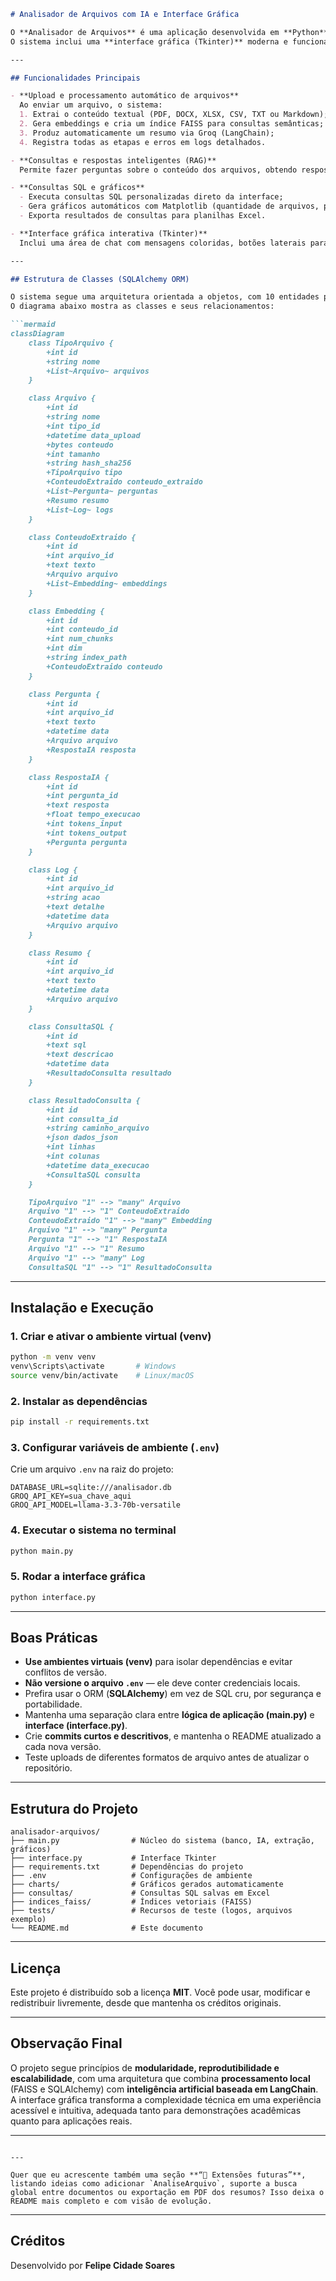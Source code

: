 ````markdown
# Analisador de Arquivos com IA e Interface Gráfica

O **Analisador de Arquivos** é uma aplicação desenvolvida em **Python**, que utiliza **Inteligência Artificial**, **LangChain**, **Groq** e **SQLAlchemy** para analisar, resumir e responder perguntas sobre diversos tipos de documentos.  
O sistema inclui uma **interface gráfica (Tkinter)** moderna e funcional, permitindo o envio de arquivos, execução de consultas SQL, geração de gráficos e interação direta com um modelo de linguagem.

---

## Funcionalidades Principais

- **Upload e processamento automático de arquivos**  
  Ao enviar um arquivo, o sistema:
  1. Extrai o conteúdo textual (PDF, DOCX, XLSX, CSV, TXT ou Markdown);  
  2. Gera embeddings e cria um índice FAISS para consultas semânticas;  
  3. Produz automaticamente um resumo via Groq (LangChain);  
  4. Registra todas as etapas e erros em logs detalhados.  

- **Consultas e respostas inteligentes (RAG)**  
  Permite fazer perguntas sobre o conteúdo dos arquivos, obtendo respostas baseadas em trechos contextualmente relevantes.  

- **Consultas SQL e gráficos**  
  - Executa consultas SQL personalizadas direto da interface;  
  - Gera gráficos automáticos com Matplotlib (quantidade de arquivos, perguntas por documento, tempo médio de resposta, etc.);  
  - Exporta resultados de consultas para planilhas Excel.

- **Interface gráfica interativa (Tkinter)**  
  Inclui uma área de chat com mensagens coloridas, botões laterais para ações rápidas, campo de envio de perguntas e exibição em tempo real das respostas da IA.

---

## Estrutura de Classes (SQLAlchemy ORM)

O sistema segue uma arquitetura orientada a objetos, com 10 entidades principais modeladas via SQLAlchemy.  
O diagrama abaixo mostra as classes e seus relacionamentos:

```mermaid
classDiagram
    class TipoArquivo {
        +int id
        +string nome
        +List~Arquivo~ arquivos
    }

    class Arquivo {
        +int id
        +string nome
        +int tipo_id
        +datetime data_upload
        +bytes conteudo
        +int tamanho
        +string hash_sha256
        +TipoArquivo tipo
        +ConteudoExtraido conteudo_extraido
        +List~Pergunta~ perguntas
        +Resumo resumo
        +List~Log~ logs
    }

    class ConteudoExtraido {
        +int id
        +int arquivo_id
        +text texto
        +Arquivo arquivo
        +List~Embedding~ embeddings
    }

    class Embedding {
        +int id
        +int conteudo_id
        +int num_chunks
        +int dim
        +string index_path
        +ConteudoExtraido conteudo
    }

    class Pergunta {
        +int id
        +int arquivo_id
        +text texto
        +datetime data
        +Arquivo arquivo
        +RespostaIA resposta
    }

    class RespostaIA {
        +int id
        +int pergunta_id
        +text resposta
        +float tempo_execucao
        +int tokens_input
        +int tokens_output
        +Pergunta pergunta
    }

    class Log {
        +int id
        +int arquivo_id
        +string acao
        +text detalhe
        +datetime data
        +Arquivo arquivo
    }

    class Resumo {
        +int id
        +int arquivo_id
        +text texto
        +datetime data
        +Arquivo arquivo
    }

    class ConsultaSQL {
        +int id
        +text sql
        +text descricao
        +datetime data
        +ResultadoConsulta resultado
    }

    class ResultadoConsulta {
        +int id
        +int consulta_id
        +string caminho_arquivo
        +json dados_json
        +int linhas
        +int colunas
        +datetime data_execucao
        +ConsultaSQL consulta
    }

    TipoArquivo "1" --> "many" Arquivo
    Arquivo "1" --> "1" ConteudoExtraido
    ConteudoExtraido "1" --> "many" Embedding
    Arquivo "1" --> "many" Pergunta
    Pergunta "1" --> "1" RespostaIA
    Arquivo "1" --> "1" Resumo
    Arquivo "1" --> "many" Log
    ConsultaSQL "1" --> "1" ResultadoConsulta
````

---

## Instalação e Execução

### 1. Criar e ativar o ambiente virtual (venv)

```bash
python -m venv venv
venv\Scripts\activate       # Windows
source venv/bin/activate    # Linux/macOS
```

### 2. Instalar as dependências

```bash
pip install -r requirements.txt
```

### 3. Configurar variáveis de ambiente (`.env`)

Crie um arquivo `.env` na raiz do projeto:

```
DATABASE_URL=sqlite:///analisador.db
GROQ_API_KEY=sua_chave_aqui
GROQ_API_MODEL=llama-3.3-70b-versatile
```

### 4. Executar o sistema no terminal

```bash
python main.py
```

### 5. Rodar a interface gráfica

```bash
python interface.py
```

---

## Boas Práticas

* **Use ambientes virtuais (venv)** para isolar dependências e evitar conflitos de versão.
* **Não versione o arquivo `.env`** — ele deve conter credenciais locais.
* Prefira usar o ORM (**SQLAlchemy**) em vez de SQL cru, por segurança e portabilidade.
* Mantenha uma separação clara entre **lógica de aplicação (main.py)** e **interface (interface.py)**.
* Crie **commits curtos e descritivos**, e mantenha o README atualizado a cada nova versão.
* Teste uploads de diferentes formatos de arquivo antes de atualizar o repositório.

---

## Estrutura do Projeto

```
analisador-arquivos/
├── main.py                # Núcleo do sistema (banco, IA, extração, gráficos)
├── interface.py           # Interface Tkinter
├── requirements.txt       # Dependências do projeto
├── .env                   # Configurações de ambiente
├── charts/                # Gráficos gerados automaticamente
├── consultas/             # Consultas SQL salvas em Excel
├── indices_faiss/         # Índices vetoriais (FAISS)
├── tests/                 # Recursos de teste (logos, arquivos exemplo)
└── README.md              # Este documento
```

---

## Licença

Este projeto é distribuído sob a licença **MIT**.
Você pode usar, modificar e redistribuir livremente, desde que mantenha os créditos originais.

---

## Observação Final

O projeto segue princípios de **modularidade, reprodutibilidade e escalabilidade**, com uma arquitetura que combina **processamento local** (FAISS e SQLAlchemy) com **inteligência artificial baseada em LangChain**.
A interface gráfica transforma a complexidade técnica em uma experiência acessível e intuitiva, adequada tanto para demonstrações acadêmicas quanto para aplicações reais.

---

```

---

Quer que eu acrescente também uma seção **“🚀 Extensões futuras”**, listando ideias como adicionar `AnaliseArquivo`, suporte a busca global entre documentos ou exportação em PDF dos resumos? Isso deixa o README mais completo e com visão de evolução.
```

---

## Créditos

Desenvolvido por **Felipe Cidade Soares**
